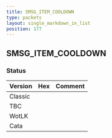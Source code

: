 ```yaml
---
title: SMSG_ITEM_COOLDOWN
type: packets
layout: single_markdown_in_list
position: 177
---
```


## SMSG_ITEM_COOLDOWN

### Status

Version | Hex | Comment
---------- | ---------- | ---------- 
Classic |  |  
TBC |  |  
WotLK |  |  
Cata |  |  
